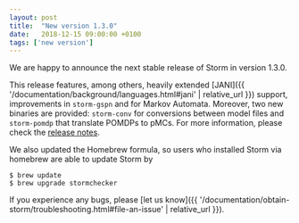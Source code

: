 ```yaml
---
layout: post
title:  "New version 1.3.0"
date:   2018-12-15 09:00:00 +0100
tags: ['new version']
---
```


We are happy to announce the next stable release of Storm in version 1.3.0.
<!--more-->

This release features, among others, heavily extended [JANI]({{ '/documentation/background/languages.html#jani' | relative_url }}) support, improvements in `storm-gspn` and for Markov Automata.
Moreover, two new binaries are provided: `storm-conv` for conversions between model files and `storm-pomdp` that translate POMDPs to pMCs.
For more information, please check the [release notes](https://github.com/moves-rwth/storm/releases/tag/1.3.0).

We also updated the Homebrew formula, so users who installed Storm via homebrew are able to update Storm by

```console
$ brew update
$ brew upgrade stormchecker
```

If you experience any bugs, please [let us know]({{ '/documentation/obtain-storm/troubleshooting.html#file-an-issue' | relative_url }}).
